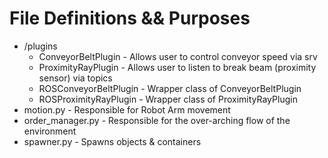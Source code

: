 # File Definitions && Purposes

- /plugins
    - ConveyorBeltPlugin - Allows user to control conveyor speed via srv
    - ProximityRayPlugin - Allows user to listen to break beam (proximity sensor) via topics
    - ROSConveyorBeltPlugin - Wrapper class of ConveyorBeltPlugin
    - ROSProximityRayPlugin - Wrapper class of ProximityRayPlugin
- motion.py - Responsible for Robot Arm movement
- order_manager.py - Responsible for the over-arching flow of the environment
- spawner.py - Spawns objects & containers
